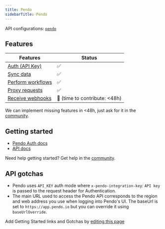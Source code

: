 ```yaml
---
title: Pendo
sidebarTitle: Pendo
---
```


API configurations: [`pendo`](https://terapi.dev/providers.yaml)

## Features

| Features | Status |
| - | - |
| [Auth (API Key)](/integrate/guides/authorize-an-api) | ✅ |
| [Sync data](/integrate/guides/sync-data-from-an-api) | ✅ |
| [Perform workflows](/integrate/guides/perform-workflows-with-an-api) | ✅ |
| [Proxy requests](/integrate/guides/proxy-requests-to-an-api) | ✅ |
| [Receive webhooks](/integrate/guides/receive-webhooks-from-an-api) | 🚫 (time to contribute: &lt;48h) |

<Tip>We can implement missing features in &lt;48h, just ask for it in the [community](https://terapi.dev/slack).</Tip>

## Getting started

-   [Pendo Auth docs](https://engageapi.pendo.io/#getting-started)
-   [API docs](https://engageapi.pendo.io/#pendo-api-overview)

<Tip>Need help getting started? Get help in the [community](https://terapi.dev/slack).</Tip>

## API gotchas

- Pendo uses `API_KEY` auth mode where `x-pendo-integration-key`: `API key` is passed to the request header for Authentication.
- The main URL used to access the Pendo API corresponds to the region and web address you use when logging into Pendo's UI. The baseUrl is set to `https://app.pendo.io` but you can override it using `baseUrlOverride`.

<Note>Add Getting Started links and Gotchas by [editing this page](https://github.com/terapihq/terapi/tree/master/docs-v2/integrations/all/pendo.mdx)</Note>